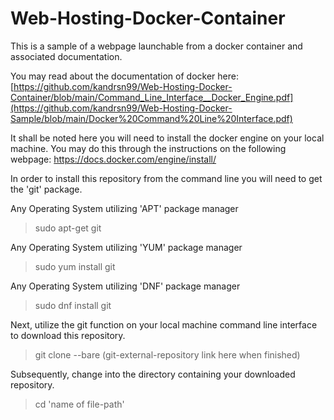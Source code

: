 # Web-Hosting-Docker-Container
This is a sample of a webpage launchable from a docker container and associated documentation.

You may read about the documentation of docker here:
[https://github.com/kandrsn99/Web-Hosting-Docker-Container/blob/main/Command_Line_Interface__Docker_Engine.pdf](https://github.com/kandrsn99/Web-Hosting-Docker-Sample/blob/main/Docker%20Command%20Line%20Interface.pdf)

It shall be noted here you will need to install the docker engine on your local machine. You may do this through the instructions on the following webpage: https://docs.docker.com/engine/install/

In order to install this repository from the command line you will need to get the 'git' package.

Any Operating System utilizing 'APT' package manager
> sudo apt-get git

Any Operating System utilizing 'YUM' package manager
> sudo yum install git

Any Operating System utilizing 'DNF' package manager
> sudo dnf install git

Next, utilize the git function on your local machine command line interface to download this repository.
> git clone --bare (git-external-repository link here when finished)

Subsequently, change into the directory containing your downloaded repository. 
> cd 'name of file-path'
